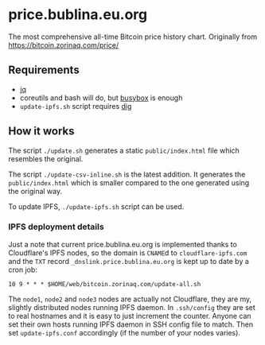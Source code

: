 # price.bublina.eu.org
The most comprehensive all-time Bitcoin price history chart.
Originally from https://bitcoin.zorinaq.com/price/

## Requirements

 * [jq](https://stedolan.github.io/jq/)
 * coreutils and bash will do,
   but [busybox](https://busybox.net/) is enough
 * `update-ipfs.sh` script requires
   [dig](https://bind.isc.org/doc/arm/9.11/man.dig.html)

## How it works

The script `./update.sh` generates a static `public/index.html`
file which resembles the original.

The script `./update-csv-inline.sh` is the latest addition.
It generates the `public/index.html` which is smaller compared
to the one generated using the original way.

To update IPFS, `./update-ipfs.sh` script can be used.

### IPFS deployment details

Just a note that current price.bublina.eu.org is implemented
thanks to Cloudflare's IPFS nodes, so the domain is `CNAME`d
to `cloudflare-ipfs.com` and the `TXT` record
`_dnslink.price.bublina.eu.org` is kept up to date by a cron job:

```
10 9 * * * $HOME/web/bitcoin.zorinaq.com/update-all.sh
```

The `node1`, `node2` and `node3` nodes are actually not Cloudflare,
they are my, slightly distributed nodes running IPFS daemon.
In `.ssh/config` they are set to real hostnames and it is easy to just
increment the counter. Anyone can set their own hosts running IPFS
daemon in SSH config file to match. Then set `update-ipfs.conf`
accordingly (if the number of your nodes varies).
